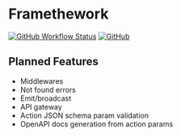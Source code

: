 # Framethework

[![GitHub Workflow Status](https://img.shields.io/github/workflow/status/keawade/framethework/CI)](https://github.com/keawade/framethework/actions?query=workflow%3ACI)
[![GitHub](https://img.shields.io/github/license/keawade/framethework)](https://github.com/keawade/framethework/blob/main/LICENSE)

## Planned Features

- Middlewares
- Not found errors
- Emit/broadcast
- API gateway
- Action JSON schema param validation
- OpenAPI docs generation from action params
